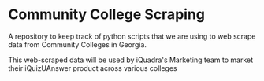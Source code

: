 # Community College Scraping
A repository to keep track of python scripts that we are using to web scrape data from Community Colleges in Georgia.

This web-scraped data will be used by iQuadra's Marketing team to market their iQuizUAnswer product across various colleges


